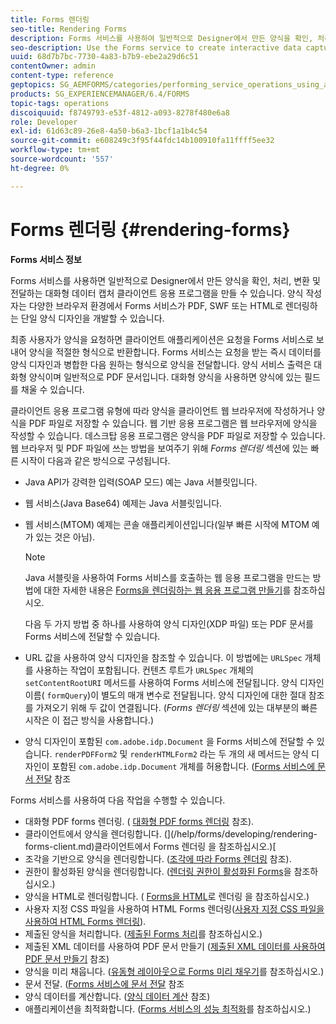 ```yaml
---
title: Forms 렌더링
seo-title: Rendering Forms
description: Forms 서비스를 사용하여 일반적으로 Designer에서 만든 양식을 확인, 처리, 변환 및 전달하는 대화형 데이터 캡처 클라이언트 애플리케이션을 만듭니다. 양식 작성자는 다양한 브라우저 환경에서 Forms 서비스가 PDF, SWF 또는 HTML로 렌더링하는 단일 양식 디자인을 개발할 수 있습니다.
seo-description: Use the Forms service to create interactive data capture client applications that validate, process, transform, and deliver forms typically created in Designer. Form authors can develop a single form design that the Forms service renders in PDF, SWF, or HTML in various browser environments.
uuid: 68d7b7bc-7730-4a83-b7b9-ebe2a29d6c51
contentOwner: admin
content-type: reference
geptopics: SG_AEMFORMS/categories/performing_service_operations_using_apis
products: SG_EXPERIENCEMANAGER/6.4/FORMS
topic-tags: operations
discoiquuid: f8749793-e53f-4812-a093-8278f480e6a8
role: Developer
exl-id: 61d63c89-26e8-4a50-b6a3-1bcf1a1b4c54
source-git-commit: e608249c3f95f44fdc14b100910fa11ffff5ee32
workflow-type: tm+mt
source-wordcount: '557'
ht-degree: 0%

---
```


# Forms 렌더링 {#rendering-forms}

**Forms 서비스 정보**

Forms 서비스를 사용하면 일반적으로 Designer에서 만든 양식을 확인, 처리, 변환 및 전달하는 대화형 데이터 캡처 클라이언트 응용 프로그램을 만들 수 있습니다. 양식 작성자는 다양한 브라우저 환경에서 Forms 서비스가 PDF, SWF 또는 HTML로 렌더링하는 단일 양식 디자인을 개발할 수 있습니다.

최종 사용자가 양식을 요청하면 클라이언트 애플리케이션은 요청을 Forms 서비스로 보내어 양식을 적절한 형식으로 반환합니다. Forms 서비스는 요청을 받는 즉시 데이터를 양식 디자인과 병합한 다음 원하는 형식으로 양식을 전달합니다. 양식 서비스 출력은 대화형 양식이며 일반적으로 PDF 문서입니다. 대화형 양식을 사용하면 양식에 있는 필드를 채울 수 있습니다.

클라이언트 응용 프로그램 유형에 따라 양식을 클라이언트 웹 브라우저에 작성하거나 양식을 PDF 파일로 저장할 수 있습니다. 웹 기반 응용 프로그램은 웹 브라우저에 양식을 작성할 수 있습니다. 데스크탑 응용 프로그램은 양식을 PDF 파일로 저장할 수 있습니다. 웹 브라우저 및 PDF 파일에 쓰는 방법을 보여주기 위해 *Forms 렌더링* 섹션에 있는 빠른 시작이 다음과 같은 방식으로 구성됩니다.

* Java API가 강력한 입력(SOAP 모드) 예는 Java 서블릿입니다.
* 웹 서비스(Java Base64) 예제는 Java 서블릿입니다.
* 웹 서비스(MTOM) 예제는 콘솔 애플리케이션입니다(일부 빠른 시작에 MTOM 예가 있는 것은 아님).

   >[!NOTE]
   >
   >Java 서블릿을 사용하여 Forms 서비스를 호출하는 웹 응용 프로그램을 만드는 방법에 대한 자세한 내용은 [Forms을 렌더링하는 웹 응용 프로그램 만들기](/help/forms/developing/creating-web-applications-renders-forms.md)를 참조하십시오.

   다음 두 가지 방법 중 하나를 사용하여 양식 디자인(XDP 파일) 또는 PDF 문서를 Forms 서비스에 전달할 수 있습니다.

* URL 값을 사용하여 양식 디자인을 참조할 수 있습니다. 이 방법에는 `URLSpec` 개체를 사용하는 작업이 포함됩니다. 컨텐츠 루트가 `URLSpec` 개체의 `setContentRootURI` 메서드를 사용하여 Forms 서비스에 전달됩니다. 양식 디자인 이름( `formQuery`)이 별도의 매개 변수로 전달됩니다. 양식 디자인에 대한 절대 참조를 가져오기 위해 두 값이 연결됩니다. (*Forms 렌더링* 섹션에 있는 대부분의 빠른 시작은 이 접근 방식을 사용합니다.)
* 양식 디자인이 포함된 `com.adobe.idp.Document` 을 Forms 서비스에 전달할 수 있습니다. `renderPDFForm2` 및 `renderHTMLForm2` 라는 두 개의 새 메서드는 양식 디자인이 포함된 `com.adobe.idp.Document` 개체를 허용합니다. ([Forms 서비스에 문서 전달](/help/forms/developing/passing-documents-forms-service.md) 참조

Forms 서비스를 사용하여 다음 작업을 수행할 수 있습니다.

* 대화형 PDF forms 렌더링. ( [대화형 PDF forms 렌더링](/help/forms/developing/rendering-interactive-pdf-forms.md) 참조).
* 클라이언트에서 양식을 렌더링합니다. (](/help/forms/developing/rendering-forms-client.md)클라이언트에서 Forms 렌더링 을 참조하십시오.)[
* 조각을 기반으로 양식을 렌더링합니다. ([조각에 따라 Forms 렌더링](/help/forms/developing/rendering-forms-based-fragments.md) 참조).
* 권한이 활성화된 양식을 렌더링합니다. ([렌더링 권한이 활성화된 Forms](/help/forms/developing/rendering-rights-enabled-forms.md)을 참조하십시오.)
* 양식을 HTML로 렌더링합니다. ( [Forms을 HTML](/help/forms/developing/rendering-forms-html.md)로 렌더링 을 참조하십시오.)
* 사용자 지정 CSS 파일을 사용하여 HTML Forms 렌더링([사용자 지정 CSS 파일을 사용하여 HTML Forms 렌더링](/help/forms/developing/rendering-html-forms-using-custom.md)).
* 제출된 양식을 처리합니다. ([제출된 Forms 처리](/help/forms/developing/handling-submitted-forms.md)를 참조하십시오.)
* 제출된 XML 데이터를 사용하여 PDF 문서 만들기 ([제출된 XML 데이터를 사용하여 PDF 문서 만들기](/help/forms/developing/creating-pdf-documents-submitted-xml.md) 참조)
* 양식을 미리 채웁니다. ([유동형 레이아웃으로 Forms 미리 채우기](/help/forms/developing/prepopulating-forms-flowable-layouts.md)를 참조하십시오.)
* 문서 전달. ([Forms 서비스에 문서 전달](/help/forms/developing/passing-documents-forms-service.md) 참조
* 양식 데이터를 계산합니다. ([양식 데이터 계산](/help/forms/developing/calculating-form-data.md) 참조)
* 애플리케이션을 최적화합니다. ([Forms 서비스의 성능 최적화](/help/forms/developing/optimizing-performance-forms-service.md)를 참조하십시오.)

